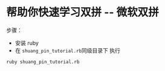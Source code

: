 
# 帮助你快速学习双拼 -- 微软双拼

步骤：

- 安装 ruby
- 在 `shuang_pin_tutorial.rb`同级目录下 执行 
````
ruby shuang_pin_tutorial.rb
````
